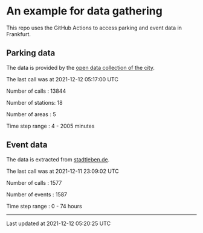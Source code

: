 # An example for data gathering

This repo uses the GitHub Actions to access parking and event data in Frankfurt.

## Parking data
The data is provided by the [open data collection of the city](https://www.offenedaten.frankfurt.de/).

The last call was at 2021-12-12 05:17:00 UTC

Number of calls   : 13844

Number of stations:    18

Number of areas   :     5

Time step range   :     4 -  2005 minutes


## Event data
The data is extracted from [stadtleben.de](https://stadtleben.de/frankfurt/).

The last call was at 2021-12-11 23:09:02 UTC

Number of calls   : 1577

Number of events  : 1587

Time step range   :    0 -   74 hours


----

Last updated at 2021-12-12 05:20:25 UTC

